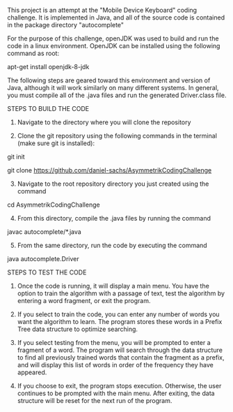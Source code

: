 This project is an attempt at the "Mobile Device Keyboard" coding challenge. It is implemented in Java, and all of the source code is contained in the package directory "autocomplete"

For the purpose of this challenge, openJDK was used to build and run the code in a linux environment. OpenJDK can be installed using the following command as root:

apt-get install openjdk-8-jdk

The following steps are geared toward this environment and version of Java, although it will work similarly on many different systems. In general, you must compile all of the .java files and run the generated Driver.class file. 

STEPS TO BUILD THE CODE

1. Navigate to the directory where you will clone the repository

2. Clone the git repository using the following commands in the terminal (make sure git is installed):

git init

git clone https://github.com/daniel-sachs/AsymmetrikCodingChallenge


3. Navigate to the root repository directory you just created using the command

cd AsymmetrikCodingChallenge

4. From this directory, compile the .java files by running the command

javac autocomplete/*.java

5. From the same directory, run the code by executing the command

java autocomplete.Driver

STEPS TO TEST THE CODE

1. Once the code is running, it will display a main menu. You have the option to train the algorithm with a passage of text, test the algorithm by entering a word fragment, or exit the program.

2. If you select to train the code, you can enter any number of words you want the algorithm to learn. The program stores these words in a Prefix Tree data structure to optimize searching.

3. If you select testing from the menu, you will be prompted to enter a fragment of a word. The program will search through the data structure to find all previously trained words that contain the fragment as a prefix, and will display this list of words in order of the frequency they have appeared.

4. If you choose to exit, the program stops execution. Otherwise, the user continues to be prompted with the main menu. After exiting, the data structure will be reset for the next run of the program.


